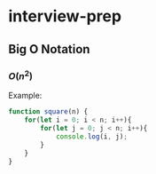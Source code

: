 # interview-prep

## Big O Notation

### $O(n^2)$

Example:

```js
function square(n) {
    for(let i = 0; i < n; i++){
        for(let j = 0; j < n; i++){
            console.log(i, j);
        }
    }
}
```
